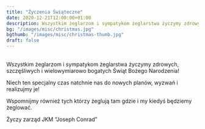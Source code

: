 ```yaml
---
title: "Życzenia Świąteczne"
date: 2020-12-21T12:00:00+01:00
description: Wszystkim żeglarzom i sympatykom żeglarstwa życzymy zdrowych, szczęśliwych i wielowymiarowo bogatych Świąt Bożego Narodzenia! Życzy zarząd JKM “Joseph Conrad” 
bg: "/images/misc/christmas.jpg"
bgthumb: "/images/misc/christmas-thumb.jpg"
draft: false
---
```

\
Wszystkim żeglarzom i sympatykom żeglarstwa życzymy zdrowych, szczęśliwych i wielowymiarowo bogatych Świąt Bożego Narodzenia!

Niech ten specjalny czas natchnie nas do nowych planów, wyzwań i realizujmy je!

Wspomnijmy również tych którzy żeglują tam gdzie i my kiedyś będziemy żeglować.

Życzy zarząd JKM “Joseph Conrad”